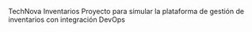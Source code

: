TechNova Inventarios
Proyecto para simular la plataforma de gestión de inventarios con integración DevOps
